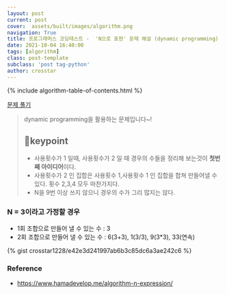 ```yaml
---
layout: post
current: post
cover:  assets/built/images/algorithm.png
navigation: True
title: 프로그래머스 코딩테스트 -  'N으로 표현' 문제 해설 (dynamic programming)
date: 2021-10-04 16:40:00
tags: [algorithm]
class: post-template
subclass: 'post tag-python'
author: crosstar
---
```


{% include algorithm-table-of-contents.html %}


[문제 풀기](https://www.welcomekakao.com/learn/courses/30/lessons/42895#)


> dynamic programming을 활용하는 문제입니다~!
> ## 🧐keypoint
> - 사용횟수가 1 일때, 사용횟수가 2 일 때 경우의 수들을 정리해 보는것이 **첫번째 아이디어**이다. 
> - 사용횟수가 2 인 집합은 사용횟수 1,사용횟수 1 인 집합을 합쳐 만들어낼 수 있다. 횟수 2,3,4 모두 마찬가지다.
> - N을 9번 이상 쓰지 않으니 경우의 수가 그리 많지는 않다.

### N = 3이라고 가정할 경우
- 1회 조합으로 만들어 낼 수 있는 수 : 3
- 2회 조합으로 만들어 낼 수 있는 수 : 6(3+3), 1(3/3), 9(3*3), 33(연속)



{% gist crosstar1228/e42e3d241997ab6b3c85dc6a3ae242c6 %}

### Reference
- https://www.hamadevelop.me/algorithm-n-expression/